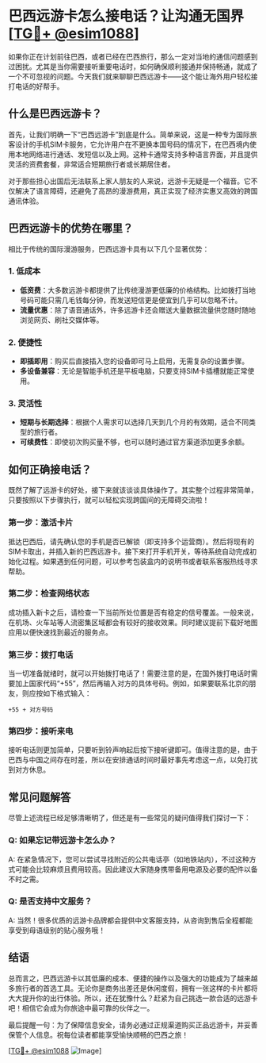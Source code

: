 # 巴西远游卡怎么接电话？让沟通无国界[[TG💪+ @esim1088](https://t.me/s/esim1088)]

如果你正在计划前往巴西，或者已经在巴西旅行，那么一定对当地的通信问题感到过困扰。尤其是当你需要接听重要电话时，如何确保顺利接通并保持畅通，就成了一个不可忽视的问题。今天我们就来聊聊巴西远游卡——这个能让海外用户轻松接打电话的好帮手。

## 什么是巴西远游卡？

首先，让我们明确一下“巴西远游卡”到底是什么。简单来说，这是一种专为国际旅客设计的手机SIM卡服务，它允许用户在不更换本国号码的情况下，在巴西境内使用本地网络进行通话、发短信以及上网。这种卡通常支持多种语言界面，并且提供灵活的资费套餐，非常适合短期旅行者或长期居住者。

对于那些担心出国后无法联系上家人朋友的人来说，远游卡无疑是一个福音。它不仅解决了语言障碍，还避免了高昂的漫游费用，真正实现了经济实惠又高效的跨国通讯体验。

## 巴西远游卡的优势在哪里？

相比于传统的国际漫游服务，巴西远游卡具有以下几个显著优势：

### 1. **低成本**
   - **低资费**：大多数远游卡都提供了比传统漫游更低廉的价格结构。比如拨打当地号码可能只需几毛钱每分钟，而发送短信更是便宜到几乎可以忽略不计。
   - **流量优惠**：除了语音通话外，许多远游卡还会赠送大量数据流量供您随时随地浏览网页、刷社交媒体等。

### 2. **便捷性**
   - **即插即用**：购买后直接插入您的设备即可马上启用，无需复杂的设置步骤。
   - **多设备兼容**：无论是智能手机还是平板电脑，只要支持SIM卡插槽就能正常使用。

### 3. **灵活性**
   - **短期与长期选择**：根据个人需求可以选择几天到几个月的有效期，适合不同类型的旅行者。
   - **可续费性**：即使初次购买量不够，也可以随时通过官方渠道添加更多余额。

## 如何正确接电话？

既然了解了远游卡的好处，接下来就该谈谈具体操作了。其实整个过程非常简单，只要按照以下步骤执行，就可以轻松实现跨国间的无障碍交流啦！

### 第一步：激活卡片
抵达巴西后，请先确认您的手机是否已解锁（即支持多个运营商）。然后将现有的SIM卡取出，并插入新的巴西远游卡。接下来打开手机开关，等待系统自动完成初始化过程。如果遇到任何问题，可以参考包装盒内的说明书或者联系客服热线寻求帮助。

### 第二步：检查网络状态
成功插入新卡之后，请检查一下当前所处位置是否有稳定的信号覆盖。一般来说，在机场、火车站等人流密集区域都会有较好的接收效果。同时建议提前下载好地图应用以便快速找到最近的服务点。

### 第三步：拨打电话
当一切准备就绪时，就可以开始拨打电话了！需要注意的是，在国外拨打电话时需要加上国家代码“+55”，然后再输入对方的具体号码。例如，如果要联系北京的朋友，则应按如下格式输入：
```
+55 + 对方号码
```

### 第四步：接听来电
接听电话则更加简单，只要听到铃声响起后按下接听键即可。值得注意的是，由于巴西与中国之间存在时差，所以在安排通话时间时最好事先考虑这一点，以免打扰到对方休息。

## 常见问题解答

尽管上述流程已经足够清晰明了，但还是有一些常见的疑问值得我们探讨一下：

### Q: 如果忘记带远游卡怎么办？
A: 在紧急情况下，您可以尝试寻找附近的公共电话亭（如地铁站内），不过这种方式可能会比较麻烦且费用较高。因此建议大家随身携带备用电源及必要的配件以备不时之需。

### Q: 是否支持中文服务？
A: 当然！很多优质的远游卡品牌都会提供中文客服支持，从咨询到售后全程都能享受到母语级别的贴心服务哦！

## 结语

总而言之，巴西远游卡以其低廉的成本、便捷的操作以及强大的功能成为了越来越多旅行者的首选工具。无论你是商务出差还是休闲度假，拥有一张这样的卡片都将大大提升你的出行体验。所以，还在犹豫什么？赶紧为自己挑选一款合适的远游卡吧！相信它会成为你旅途中最可靠的伙伴之一。

最后提醒一句：为了保障信息安全，请务必通过正规渠道购买正品远游卡，并妥善保管个人信息。祝每位读者都能享受愉快顺畅的巴西之旅！

[[TG💪+ @esim1088](https://t.me/s/esim1088) ![Image](https://i.postimg.cc/4NQfJmqS/Snipaste-2025-05-13-00-14-12.png)]